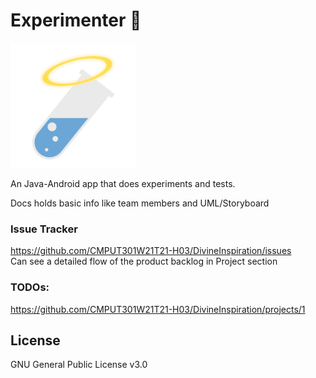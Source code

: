 # Experimenter 🧪

<img src="img/logo.png" alt="logo" width=200 />

An Java-Android app that does experiments and tests.



Docs holds basic info like team members and UML/Storyboard



### Issue Tracker

https://github.com/CMPUT301W21T21-H03/DivineInspiration/issues    
Can see a detailed flow of the product backlog in Project section


### TODOs:

https://github.com/CMPUT301W21T21-H03/DivineInspiration/projects/1



## License

GNU General Public License v3.0
